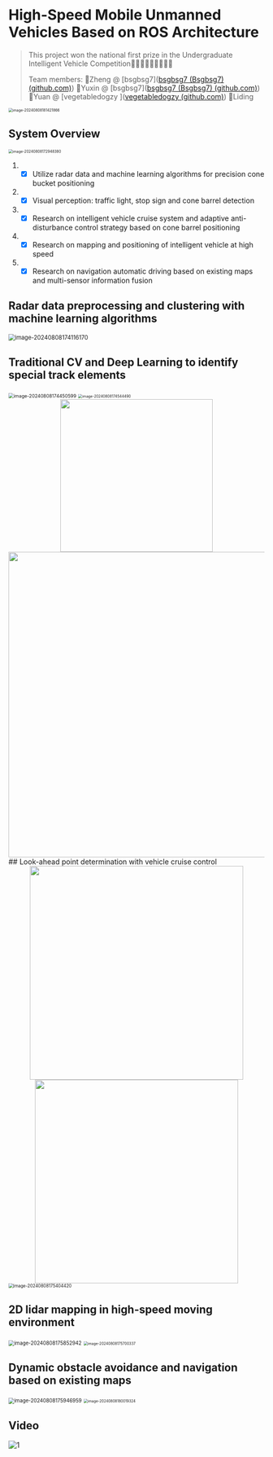 # High-Speed Mobile Unmanned Vehicles Based on ROS Architecture

> This project won the national first prize in the Undergraduate Intelligent Vehicle Competition🥳🥳🥳😶‍🌫️😶‍🌫️😶‍🌫️
>
> Team members:   🥳Zheng @ [bsgbsg7]([bsgbsg7 (Bsgbsg7) (github.com)](https://github.com/bsgbsg7))   🥳Yuxin @ [bsgbsg7]([bsgbsg7 (Bsgbsg7) (github.com)](https://github.com/bsgbsg7))  🥳Yuan @ [vegetabledogzy ]([vegetabledogzy (github.com)](https://github.com/vegetabledogzy))  🥳Liding

<img src="README/image-20240808181421866.png" alt="image-20240808181421866" style="zoom:50%;" />

## System Overview

<img src="README/image-20240808172948380.png" alt="image-20240808172948380" style="zoom: 50%;" />

1. - [x] Utilize radar data and machine learning algorithms for precision cone bucket positioning
1. - [x] Visual perception: traffic light, stop sign and cone barrel detection
3. - [x] Research on intelligent vehicle cruise system and adaptive anti-disturbance control strategy based on cone barrel positioning
4. - [x] Research on mapping and positioning of intelligent vehicle at high speed
5. - [x] Research on navigation automatic driving based on existing maps and multi-sensor information fusion

## Radar data preprocessing and clustering with machine learning algorithms

<img src="README/image-20240808174116170.png" alt="image-20240808174116170" style="zoom:80%;" />

## Traditional CV and Deep Learning to identify special track elements

<img src="README/image-20240808174450599.png" alt="image-20240808174450599" style="zoom: 65%;" />

<img src="README/image-20240808174544490.png" alt="image-20240808174544490" style="zoom:50%;" />

<center class="half">
<img src="README/image-20240808174609876.png" width="300"/><img src="README/image-20240808174648337.png" width="600"/>
</center>
## Look-ahead point determination with vehicle cruise control

<center class="half">
<img src="README/image-20240808175149300.png" width="420"/><img src="README/image-20240808175231501.png" width="400"/>
</center>
<img src="README/image-20240808175404420.png" alt="image-20240808175404420" style="zoom:60%;" />

## 2D lidar mapping in high-speed moving environment

<img src="README/image-20240808175852942.png" alt="image-20240808175852942" style="zoom:70%;" />

<img src="README/image-20240808175700337.png" alt="image-20240808175700337" style="zoom:50%;" />

## Dynamic obstacle avoidance and navigation based on existing maps

<img src="README/image-20240808175946959.png" alt="image-20240808175946959" style="zoom:70%;" />

<img src="README/image-20240808180019324.png" alt="image-20240808180019324" style="zoom:50%;" />

## Video

![1](README/1.gif)
